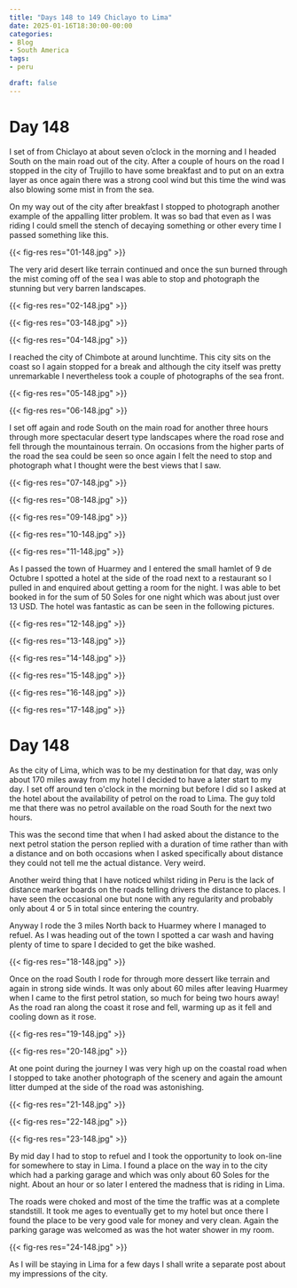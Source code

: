 ```yaml
---
title: "Days 148 to 149 Chiclayo to Lima"
date: 2025-01-16T18:30:00-00:00
categories:
- Blog
- South America
tags:
- peru

draft: false
---
```


# Day 148

I set of from Chiclayo at about seven o’clock in the morning and I headed South on the main road out of the city. After a couple of hours on the road I stopped in the city of Trujillo to have some breakfast and to put on an extra layer as once again there was a strong cool wind but this time the wind was also blowing some mist in from the sea.

On my way out of the city after breakfast I stopped to photograph another example of the appalling litter problem. It was so bad that even as I was riding I could smell the stench of decaying something or other every time I passed something like this.

{{< fig-res res="01-148.jpg" >}}

The very arid desert like terrain continued and once the sun burned through the mist coming off of the sea I was able to stop and photograph the stunning but very barren landscapes.

{{< fig-res res="02-148.jpg" >}}

{{< fig-res res="03-148.jpg" >}}

{{< fig-res res="04-148.jpg" >}}

I reached the city of Chimbote at around lunchtime. This city sits on the coast so I again stopped for a break and although the city itself was pretty unremarkable I nevertheless took a couple of photographs of the sea front.

{{< fig-res res="05-148.jpg" >}}

{{< fig-res res="06-148.jpg" >}}

I set off again and rode South on the main road for another three hours through more spectacular desert type landscapes where the road rose and fell through the mountainous terrain. On occasions from the higher parts of the road the sea could be seen so once again I felt the need to stop and photograph what I thought were the best views that I saw.

{{< fig-res res="07-148.jpg" >}}

{{< fig-res res="08-148.jpg" >}}

{{< fig-res res="09-148.jpg" >}}

{{< fig-res res="10-148.jpg" >}}

{{< fig-res res="11-148.jpg" >}}

As I passed the town of Huarmey and I entered the small hamlet of 9 de Octubre I spotted a hotel at the side of the road next to a restaurant so I pulled in and enquired about getting a room for the night. I was able to bet booked in for the sum of 50 Soles for one night which was about just over 13 USD. The hotel was fantastic as can be seen in the following pictures.

{{< fig-res res="12-148.jpg" >}}

{{< fig-res res="13-148.jpg" >}}

{{< fig-res res="14-148.jpg" >}}

{{< fig-res res="15-148.jpg" >}}

{{< fig-res res="16-148.jpg" >}}

{{< fig-res res="17-148.jpg" >}}

# Day 148

As the city of Lima, which was to be my destination for that day, was only about 170 miles away from my hotel I decided to have a later start to my day. I set off around ten o'clock in the morning but before I did so I asked at the hotel about the availability of petrol on the road to Lima. The guy told me that there was no petrol available on the road South for the next two hours.

This was the second time that when I had asked about the distance to the next petrol station the person replied with a duration of time rather than with a distance and on both occasions when I asked specifically about distance they could not tell me the actual distance. Very weird.

Another weird thing that I have noticed whilst riding in Peru is the lack of distance marker boards on the roads telling drivers the distance to places. I have seen the occasional one but none with any regularity and probably only about 4 or 5 in total since entering the country.

Anyway I rode the 3 miles North back to Huarmey where I managed to refuel. As I was heading out of the town I spotted a car wash and having plenty of time to spare I decided to get the bike washed.

{{< fig-res res="18-148.jpg" >}}

Once on the road South I rode for through more dessert like terrain and again in strong side winds. It was only about 60 miles  after leaving Huarmey when I came to the first petrol station, so much for being two hours away! As the road ran along the coast it rose and fell, warming up as it fell and cooling down as it rose. 

{{< fig-res res="19-148.jpg" >}}

{{< fig-res res="20-148.jpg" >}}

At one point during the journey I was very high up on the coastal road when I stopped to take another photograph of the scenery and again the amount litter dumped at the side of the road was astonishing.

{{< fig-res res="21-148.jpg" >}}

{{< fig-res res="22-148.jpg" >}}

{{< fig-res res="23-148.jpg" >}}

By mid day I had to stop to refuel and I took the opportunity to look on-line for somewhere to stay in Lima. I found a place on the way in to the city which had a parking garage and which was only about 60 Soles for the night. About an hour or so later I entered the madness that is riding in Lima.

The roads were choked and most of the time the traffic was at a complete standstill. It took me ages to eventually get to my hotel but once there I found the place to be very good vale for money and very clean. Again the parking garage was welcomed as was the hot water shower in my room. 

{{< fig-res res="24-148.jpg" >}}

As I will be staying in Lima for a few days I shall write a separate post about my impressions of the city.